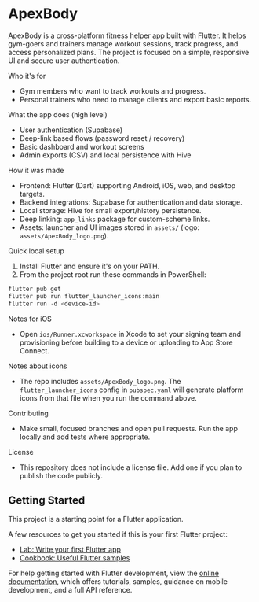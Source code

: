 
# ApexBody

ApexBody is a cross-platform fitness helper app built with Flutter. It helps gym-goers and trainers manage workout sessions, track progress, and access personalized plans. The project is focused on a simple, responsive UI and secure user authentication.

Who it's for
- Gym members who want to track workouts and progress.
- Personal trainers who need to manage clients and export basic reports.

What the app does (high level)
- User authentication (Supabase)
- Deep-link based flows (password reset / recovery)
- Basic dashboard and workout screens
- Admin exports (CSV) and local persistence with Hive

How it was made
- Frontend: Flutter (Dart) supporting Android, iOS, web, and desktop targets.
- Backend integrations: Supabase for authentication and data storage.
- Local storage: Hive for small export/history persistence.
- Deep linking: `app_links` package for custom-scheme links.
- Assets: launcher and UI images stored in `assets/` (logo: `assets/ApexBody_logo.png`).

Quick local setup
1. Install Flutter and ensure it's on your PATH.
2. From the project root run these commands in PowerShell:

```powershell
flutter pub get
flutter pub run flutter_launcher_icons:main
flutter run -d <device-id>
```

Notes for iOS
- Open `ios/Runner.xcworkspace` in Xcode to set your signing team and provisioning before building to a device or uploading to App Store Connect.

Notes about icons
- The repo includes `assets/ApexBody_logo.png`. The `flutter_launcher_icons` config in `pubspec.yaml` will generate platform icons from that file when you run the command above.

Contributing
- Make small, focused branches and open pull requests. Run the app locally and add tests where appropriate.

License
- This repository does not include a license file. Add one if you plan to publish the code publicly.

## Getting Started

This project is a starting point for a Flutter application.

A few resources to get you started if this is your first Flutter project:

- [Lab: Write your first Flutter app](https://docs.flutter.dev/get-started/codelab)
- [Cookbook: Useful Flutter samples](https://docs.flutter.dev/cookbook)

For help getting started with Flutter development, view the
[online documentation](https://docs.flutter.dev/), which offers tutorials,
samples, guidance on mobile development, and a full API reference.
